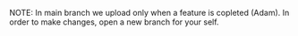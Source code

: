 NOTE: In main branch we upload only when a feature is copleted (Adam).
In order to make changes, open a new branch for your self.
